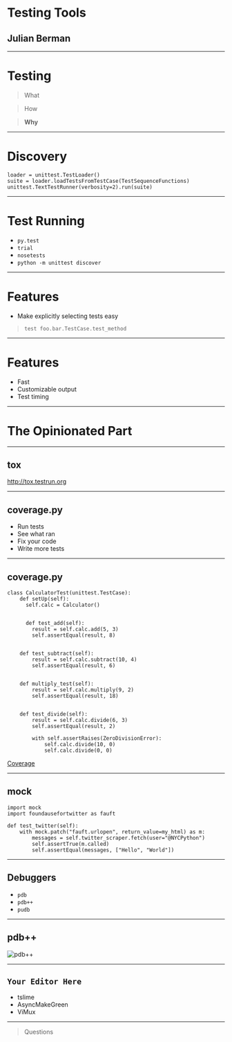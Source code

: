 # Testing Tools
## Julian Berman

---

# Testing

> What

> How

> **Why**

---

# Discovery

    loader = unittest.TestLoader()
    suite = loader.loadTestsFromTestCase(TestSequenceFunctions)
    unittest.TextTestRunner(verbosity=2).run(suite)

---

# Test Running

- `py.test`
- `trial`
- `nosetests`
- `python -m unittest discover`

---

# Features

- Make explicitly selecting tests easy

> `test foo.bar.TestCase.test_method`

---

# Features

- Fast
- Customizable output
- Test timing

---

# The Opinionated Part

---

## tox
http://tox.testrun.org

---

## coverage.py

- Run tests
- See what ran
- Fix your code
- Write more tests

---

## coverage.py

    class CalculatorTest(unittest.TestCase):
        def setUp(self):
          self.calc = Calculator()


          def test_add(self):
            result = self.calc.add(5, 3)
            self.assertEqual(result, 8)


        def test_subtract(self):
            result = self.calc.subtract(10, 4)
            self.assertEqual(result, 6)


        def multiply_test(self):
            result = self.calc.multiply(9, 2)
            self.assertEqual(result, 18)


        def test_divide(self):
            result = self.calc.divide(6, 3)
            self.assertEqual(result, 2)

            with self.assertRaises(ZeroDivisionError):
                self.calc.divide(10, 0)
                self.calc.divide(0, 0)


[Coverage](../htmlcov/index.html)

---

## mock

    import mock
    import foundausefortwitter as fauft

    def test_twitter(self):
        with mock.patch("fauft.urlopen", return_value=my_html) as m:
            messages = self.twitter_scraper.fetch(user="@NYCPython")
            self.assertTrue(m.called)
            self.assertEqual(messages, ["Hello", "World"])

---

## Debuggers

- `pdb`
- `pdb++`
- `pudb`

---

## pdb++

![pdb++](../pdbpp.png)

---

## ` Your Editor Here `

- tslime
- AsyncMakeGreen
- ViMux

---

> Questions
